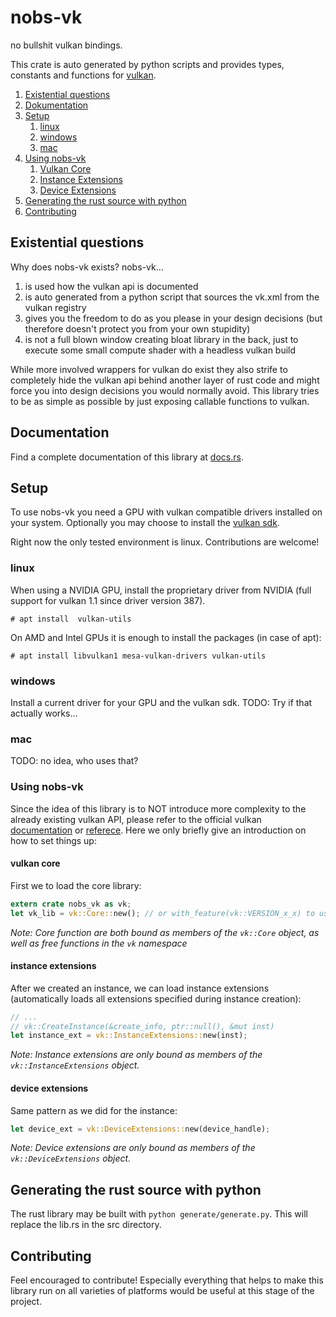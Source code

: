 # nobs-vk
no bullshit vulkan bindings.

This crate is auto generated by python scripts and provides types, constants and functions for
[vulkan](https://www.khronos.org/vulkan/).

1. [Existential questions](#existential-questions)
2. [Dokumentation](#dokucmentation-vulkan-api)
3. [Setup](#setup)
	  1. [linux](#linux)
	  2. [windows](#windows)
	  3. [mac](#mac)
3. [Using nobs-vk](#using-nobs-vk)
	  1. [Vulkan Core](#vulkan-core)
	  2. [Instance Extensions](#instance-extensions)
	  3. [Device Extensions](#device-extensions)
4. [Generating the rust source with python](#generating-the-rust-source-with-python)
5. [Contributing](#contributing)

## Existential questions
Why does nobs-vk exists? nobs-vk...
1. is used how the vulkan api is documented
2. is auto generated from a python script that sources the vk.xml from the vulkan registry
3. gives you the freedom to do as you please in your design decisions (but therefore doesn't protect you from your own stupidity)
4. is not a full blown window creating bloat library in the back, just to execute some small compute shader with a headless vulkan build

While more involved wrappers for vulkan do exist they also strife to completely hide the vulkan api behind another layer of rust code and might force you into design decisions you would normally avoid. This library tries to be as simple as possible by just exposing callable functions to vulkan.

## Documentation
Find a complete documentation of this library at [docs.rs](https://docs.rs/nobs-vk).

## Setup

To use nobs-vk you need a GPU with vulkan compatible drivers installed on your system. Optionally you may choose to install the [vulkan sdk](https://www.lunarg.com/vulkan-sdk/).

Right now the only tested environment is linux. Contributions are welcome!

### linux
When using a NVIDIA GPU, install the proprietary driver from NVIDIA (full support for vulkan 1.1 since driver version 387). 
```
# apt install  vulkan-utils
```

On AMD and Intel GPUs it is enough to install the packages (in case of apt):
```
# apt install libvulkan1 mesa-vulkan-drivers vulkan-utils
```

### windows
Install a current driver for your GPU and the vulkan sdk.
TODO: Try if that actually works...

### mac
TODO: no idea, who uses that?


### Using nobs-vk
Since the idea of this library is to NOT introduce more complexity to the already existing vulkan API, please refer to the official vulkan [documentation](https://www.khronos.org/registry/vulkan/specs/1.1-extensions/html/vkspec.html) or [referece](https://www.khronos.org/registry/vulkan/specs/1.1-extensions/man/html/). Here we only briefly give an introduction on how to set things up:

#### vulkan core
First we to load the core library:
```rust
extern crate nobs_vk as vk;
let vk_lib = vk::Core::new(); // or with_feature(vk::VERSION_x_x) to use specific feature level
```
*Note: Core function are both bound as members of the `vk::Core` object, as well as free functions in the `vk` namespace*

#### instance extensions
After we created an instance, we can load instance extensions (automatically loads all extensions specified during instance creation):
```rust
// ...
// vk::CreateInstance(&create_info, ptr::null(), &mut inst)
let instance_ext = vk::InstanceExtensions::new(inst);
```
*Note: Instance extensions are only bound as members of the `vk::InstanceExtensions` object.*

#### device extensions
Same pattern as we did for the instance:
```rust  
let device_ext = vk::DeviceExtensions::new(device_handle);  
```  
*Note: Device extensions are only bound as members of the `vk::DeviceExtensions` object.*

## Generating the rust source with python
The rust library may be built with `python generate/generate.py`. This will replace the lib.rs in the src directory.

## Contributing
Feel encouraged to contribute! Especially everything that helps to make this library run on all varieties of platforms would be useful at this stage of the project.


